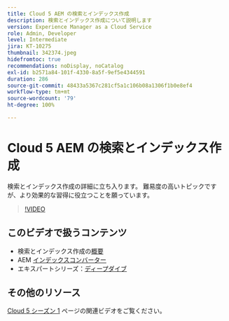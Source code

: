 ```yaml
---
title: Cloud 5 AEM の検索とインデックス作成
description: 検索とインデックス作成について説明します
version: Experience Manager as a Cloud Service
role: Admin, Developer
level: Intermediate
jira: KT-10275
thumbnail: 342374.jpeg
hidefromtoc: true
recommendations: noDisplay, noCatalog
exl-id: b2571a84-101f-4330-8a5f-9ef5e4344591
duration: 286
source-git-commit: 48433a5367c281cf5a1c106b08a1306f1b0e8ef4
workflow-type: tm+mt
source-wordcount: '79'
ht-degree: 100%

---
```


# Cloud 5 AEM の検索とインデックス作成

検索とインデックス作成の詳細に立ち入ります。 難易度の高いトピックですが、より効果的な習得に役立つことを願っています。

>[!VIDEO](https://video.tv.adobe.com/v/342374?quality=12&learn=on)

## このビデオで扱うコンテンツ

+ 検索とインデックス作成の[概要](https://experienceleague.adobe.com/docs/experience-manager-cloud-service/content/operations/indexing.html?lang=ja)
+ AEM [インデックスコンバーター](https://experienceleague.adobe.com/docs/experience-manager-cloud-service/content/migration-journey/refactoring-tools/index-converter.html?lang=ja)
+ エキスパートシリーズ：[ディープダイブ](../../../cloud-service/migration/moving-to-aem-as-a-cloud-service/search-and-indexing.md)


## その他のリソース

[Cloud 5 シーズン 1](cloud5-season-1.md) ページの関連ビデオをご覧ください。
